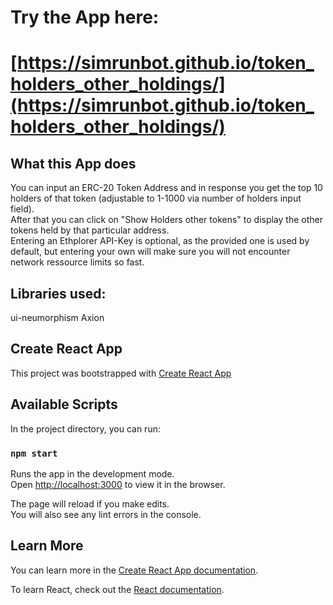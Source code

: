 # Try the App here:
# [https://simrunbot.github.io/token_holders_other_holdings/](https://simrunbot.github.io/token_holders_other_holdings/)

## What this App does
You can input an ERC-20 Token Address and in response you get the top 10 holders of that token (adjustable to 1-1000 via number of holders input field).\
After that you can click on "Show Holders other tokens" to display the other tokens held by that particular address.\
Entering an Ethplorer API-Key is optional, as the provided one is used by default, but entering your own will make sure you will not encounter network ressource limits so fast.


## Libraries used:
ui-neumorphism
Axion

## Create React App
This project was bootstrapped with [Create React App](https://github.com/facebook/create-react-app)

## Available Scripts

In the project directory, you can run:

### `npm start`

Runs the app in the development mode.\
Open [http://localhost:3000](http://localhost:3000) to view it in the browser.

The page will reload if you make edits.\
You will also see any lint errors in the console.

## Learn More

You can learn more in the [Create React App documentation](https://facebook.github.io/create-react-app/docs/getting-started).

To learn React, check out the [React documentation](https://reactjs.org/).
